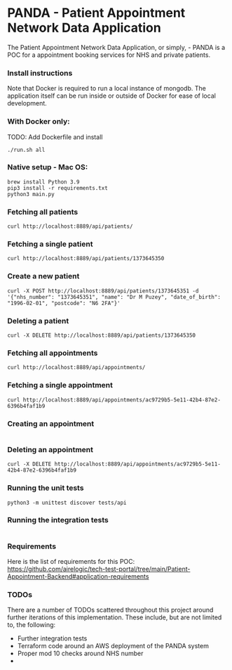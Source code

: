 # PANDA - Patient Appointment Network Data Application

The Patient Appointment Network Data Application, or simply, - PANDA is a POC for a appointment booking services for NHS and private patients.  

### Install instructions

Note that Docker is required to run a local instance of mongodb. The application itself can be run inside or outside of
Docker for ease of local development. 

### With Docker only: 
TODO: Add Dockerfile and install 
```
./run.sh all
``` 

### Native setup - Mac OS: 
```
brew install Python 3.9
pip3 install -r requirements.txt
python3 main.py
```

### Fetching all patients
```
curl http://localhost:8889/api/patients/
```

### Fetching a single patient
```
curl http://localhost:8889/api/patients/1373645350
```

### Create a new patient
```
curl -X POST http://localhost:8889/api/patients/1373645351 -d '{"nhs_number": "1373645351", "name": "Dr M Puzey", "date_of_birth": "1996-02-01", "postcode": "N6 2FA"}'
```

### Deleting a patient
```
curl -X DELETE http://localhost:8889/api/patients/1373645350
```


### Fetching all appointments 
```
curl http://localhost:8889/api/appointments/
```

### Fetching a single appointment
```
curl http://localhost:8889/api/appointments/ac9729b5-5e11-42b4-87e2-6396b4faf1b9
```

### Creating an appointment 
```

```

### Deleting an appointment
```
curl -X DELETE http://localhost:8889/api/appointments/ac9729b5-5e11-42b4-87e2-6396b4faf1b9
```

### Running the unit tests

```
python3 -m unittest discover tests/api
```

### Running the integration tests
```

```

### Requirements
Here is the list of requirements for this POC:
https://github.com/airelogic/tech-test-portal/tree/main/Patient-Appointment-Backend#application-requirements

### TODOs
There are a number of TODOs scattered throughout this project around further iterations of this implementation. These include,
but are not limited to, the following:  
* Further integration tests
* Terraform code around an AWS deployment of the PANDA system
* Proper mod 10 checks around NHS number 
* 
 